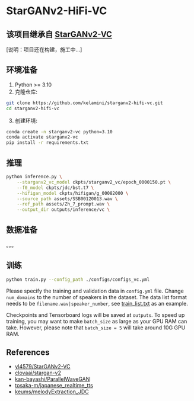 # StarGANv2-HiFi-VC

## 该项目继承自 [StarGANv2-VC](https://github.com/yl4579/StarGANv2-VC.git)


[说明：项目还在构建，施工中...]


## 环境准备
1. Python >= 3.10
2. 克隆仓库:
```bash
git clone https://github.com/kelamini/starganv2-hifi-vc.git
cd starganv2-hifi-vc
```
3. 创建环境: 
```bash
conda create -n starganv2-vc python=3.10
conda activate starganv2-vc
pip install -r requirements.txt
```


## 推理

```bash
python inference.py \
    --starganv2_vc_model ckpts/starganv2_vc/epoch_0000150.pt \
    --f0_model ckpts/jdc/bst.t7 \
    --hifigan_model ckpts/hifigan/g_00082000 \
    --source_path assets/SSB00120013.wav \
    --ref_path assets/Zh_7_prompt.wav \
    --output_dir outputs/inference/vc \
```


## 数据准备

。。。


## 训练

```bash
python train.py --config_path ./configs/configs_vc.yml
```

Please specify the training and validation data in `config.yml` file. Change `num_domains` to the number of speakers in the dataset. The data list format needs to be `filename.wav|speaker_number`, see [train_list.txt](https://github.com/yl4579/StarGANv2-VC/blob/main/Data/train_list.txt) as an example. 

Checkpoints and Tensorboard logs will be saved at `outputs`. To speed up training, you may want to make `batch_size` as large as your GPU RAM can take. However, please note that `batch_size = 5` will take around 10G GPU RAM. 


## References
- [yl4579/StarGANv2-VC](https://github.com/yl4579/StarGANv2-VC.git)
- [clovaai/stargan-v2](https://github.com/clovaai/stargan-v2)
- [kan-bayashi/ParallelWaveGAN](https://github.com/kan-bayashi/ParallelWaveGAN)
- [tosaka-m/japanese_realtime_tts](https://github.com/tosaka-m/japanese_realtime_tts)
- [keums/melodyExtraction_JDC](https://github.com/keums/melodyExtraction_JDC)
